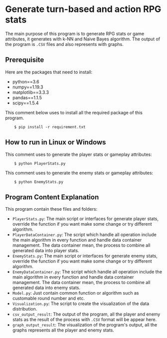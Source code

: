 # Generate turn-based and action RPG stats

The main purpose of this program is to generate RPG stats or game attributes, it generates with k-NN and Naive Bayes algorithm. The output of the program is `.CSV` files and also represents with graphs.

## Prerequisite

Here are the packages that need to install:

+ python==3.6
+ numpy==1.19.3
+ matplotlib==3.3.3
+ pandas==1.1.5
+ scipy==1.5.4

This comment below uses to install all the required package of this program.

        $ pip install -r requirement.txt

## How to run in Linux or Windows

This comment uses to generate the player stats or gameplay attributes:

        $ python PlayerStats.py

This comment uses to generate the enemy stats or gameplay attributes:

        $ python EnemyStats.py

## Program Content Explanation

This program contain these files and folders:

+ `PlayerStats.py`: The main script or interfaces for generate player stats, override the function if you want make some change or try different algorithm.
+ `PlayerDataContainer.py`: The script which handle all operation include the main algorithm in every function and handle data container management. The data container mean, the process to combine all generated data into player stats.
+ `EnemyStats.py`: The main script or interfaces for generate enemy stats, override the function if you want make some change or try different algorithm.
+ `EnemyDataContainer.py`: The script which handle all operation include the main algorithm in every function and handle data container management. The data container mean, the process to combine all generated data into enemy stats.
+ `Model.py`: Just contain common function or algorithm such as customable round number and etc.
+ `Visualization.py`: The script to create the visualization of the data distribution.
+ `csv_output_result`: The output of the program, all the player and enemy stats as the result of the process with `.CSV` format will be appear here.
+ `graph_output_result`: The visualization of the program's output, all the graphs represents all the player and enemy stats.

